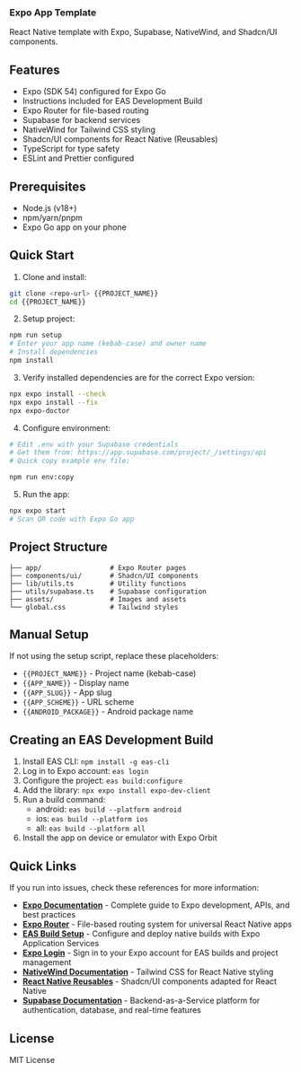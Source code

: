 ### Expo App Template

React Native template with Expo, Supabase, NativeWind, and Shadcn/UI components.

## Features

- Expo (SDK 54) configured for Expo Go
- Instructions included for EAS Development Build
- Expo Router for file-based routing
- Supabase for backend services
- NativeWind for Tailwind CSS styling
- Shadcn/UI components for React Native (Reusables)
- TypeScript for type safety
- ESLint and Prettier configured

## Prerequisites

- Node.js (v18+)
- npm/yarn/pnpm
- Expo Go app on your phone

## Quick Start

1. Clone and install:

```bash
git clone <repo-url> {{PROJECT_NAME}}
cd {{PROJECT_NAME}}
```

2. Setup project:

```bash
npm run setup
# Enter your app name (kebab-case) and owner name
# Install dependencies
npm install
```

3. Verify installed dependencies are for the correct Expo version:

```bash
npx expo install --check
npx expo install --fix
npx expo-doctor
```

4. Configure environment:

```bash
# Edit .env with your Supabase credentials
# Get them from: https://app.supabase.com/project/_/settings/api
# Quick copy example env file:

npm run env:copy
```

5. Run the app:

```bash
npx expo start
# Scan QR code with Expo Go app
```

## Project Structure

```
├── app/                 # Expo Router pages
├── components/ui/       # Shadcn/UI components
├── lib/utils.ts         # Utility functions
├── utils/supabase.ts    # Supabase configuration
├── assets/              # Images and assets
└── global.css           # Tailwind styles
```

## Manual Setup

If not using the setup script, replace these placeholders:

- `{{PROJECT_NAME}}` - Project name (kebab-case)
- `{{APP_NAME}}` - Display name
- `{{APP_SLUG}}` - App slug
- `{{APP_SCHEME}}` - URL scheme
- `{{ANDROID_PACKAGE}}` - Android package name

## Creating an EAS Development Build

1. Install EAS CLI: `npm install -g eas-cli`
2. Log in to Expo account: `eas login`
3. Configure the project: `eas build:configure`
4. Add the library: `npx expo install expo-dev-client`
5. Run a build command:
   - android: `eas build --platform android`
   - ios: `eas build --platform ios`
   - all: `eas build --platform all`
6. Install the app on device or emulator with Expo Orbit

## Quick Links

If you run into issues, check these references for more information:

- **[Expo Documentation](https://docs.expo.dev/)** - Complete guide to Expo development, APIs, and best practices
- **[Expo Router](https://docs.expo.dev/router/introduction/)** - File-based routing system for universal React Native apps
- **[EAS Build Setup](https://docs.expo.dev/build/setup/)** - Configure and deploy native builds with Expo Application Services
- **[Expo Login](https://expo.dev/login)** - Sign in to your Expo account for EAS builds and project management
- **[NativeWind Documentation](https://www.nativewind.dev/docs/getting-started/installation)** - Tailwind CSS for React Native styling
- **[React Native Reusables](https://reactnativereusables.com/docs)** - Shadcn/UI components adapted for React Native
- **[Supabase Documentation](https://supabase.com/docs)** - Backend-as-a-Service platform for authentication, database, and real-time features

## License

MIT License
